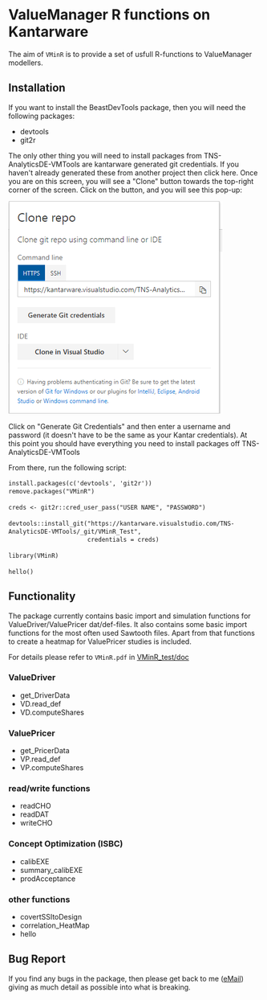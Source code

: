 # ValueManager R functions on Kantarware
The aim of `VMinR` is to provide a set of usfull R-functions to ValueManager modellers.

## Installation
If you want to install the BeastDevTools package, then you will need the following packages:

* devtools
* git2r

The only other thing you will need to install packages from TNS-AnalyticsDE-VMTools are kantarware generated git credentials. If you haven't already generated these from another project then click here. Once you are on this screen, you will see a "Clone" button towards the top-right corner of the screen. Click on the button, and you will see this pop-up:

![](doc/gitcred.png)


Click on "Generate Git Credentials" and then enter a username and password (it doesn't have to be the same as your Kantar credentials). At this point you should have everything you need to install packages off TNS-AnalyticsDE-VMTools

From there, run the following script:

```
install.packages(c('devtools', 'git2r'))
remove.packages("VMinR")

creds <- git2r::cred_user_pass("USER NAME", "PASSWORD")

devtools::install_git("https://kantarware.visualstudio.com/TNS-AnalyticsDE-VMTools/_git/VMinR_Test", 
                      credentials = creds)

library(VMinR)

hello()
```

## Functionality
The package currently contains basic import and simulation functions for ValueDriver/ValuePricer dat/def-files. 
It also contains some basic import functions for the most often used Sawtooth files. 
Apart from that functions to create a heatmap for ValuePricer studies is included.

For details please refer to `VMinR.pdf` in  [VMinR_test/doc](https://kantarware.visualstudio.com/TNS-AnalyticsDE-VMTools/_git/VMinR_Test?path=%2Fdoc)

### ValueDriver
* get_DriverData
* VD.read_def
* VD.computeShares

### ValuePricer
* get_PricerData
* VP.read_def
* VP.computeShares

### read/write functions
* readCHO
* readDAT
* writeCHO

### Concept Optimization (ISBC)
* calibEXE
* summary_calibEXE
* prodAcceptance

### other functions
* covertSSItoDesign
* correlation_HeatMap
* hello

## Bug Report

If you find any bugs in the package, then please get back to me ([eMail](mailto:maximilian.rausch@tns-infratest.com)) giving as much detail as possible into what is breaking.

